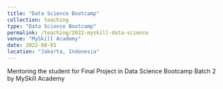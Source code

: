```yaml
---
title: "Data Science Bootcamp"
collection: teaching
type: "Data Science Bootcamp"
permalink: /teaching/2022-myskill-data-science
venue: "MySkill Academy"
date: 2022-08-01
location: "Jakarta, Indonesia"
---
```


Mentoring the student for Final Project in Data Science Bootcamp Batch 2 by MySkill Academy

